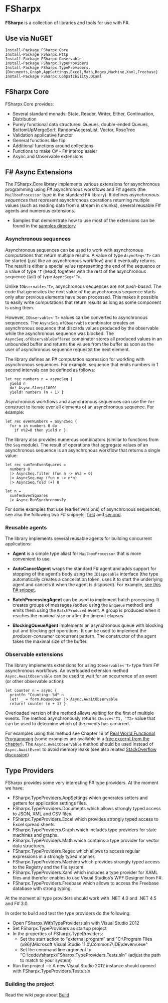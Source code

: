 # FSharpx

**FSharpx** is a collection of libraries and tools for use with F#. 

## Use via NuGET

    Install-Package FSharpx.Core 
    Install-Package FSharpx.Http
    Install-Package FSharpx.Observable
    Install-Package FSharpx.TypeProviders
    Install-Package FSharpx.TypeProviders.{Documents,Graph,AppSettings,Excel,Math,Regex,Machine,Xaml,Freebase}
    Install-Package FSharpx.Compatibility.OCaml  

## FSharpx Core

FSharpx.Core provides:
 * Several standard monads: State, Reader, Writer, Either, Continuation, Distribution
 * Purely functional data structures: Queues, double-ended Queues, BottomUpMergeSort, RandomAccessList, Vector, RoseTree
 * Validation applicative functor
 * General functions like flip
 * Additional functions around collections
 * Functions to make C# - F# interop easier
 * Async and Observable extensions


## F# Async Extensions

The FSharpx.Core library implements various extensions for asynchronous programming 
using F# asynchronous workflows and F# agents (the `MailboxProcessor` type
in the standard F# library). It defines _asynchronous sequences_ that represent
asynchronous operations returning multiple values (such as reading data from
a stream in chunks), several reusable F# agents and numerous extensions.

 * Samples that demonstrate how to use most of the extensions can
   be found in the [samples directory][7]

### Asynchronous sequences

Asynchronous sequences can be used to work with asynchronous computations that return
multiple results. A value of type `AsyncSeq<'T>` can be started (just like an asynchronous 
workflow) and it eventually returns. The result is either a special value representing
the end of the sequence or a value of type `'T` (head) together with the rest of the 
asynchronous sequence (tail) of type `AsyncSeq<'T>`.

Unlike `IObservable<'T>`, asynchronous sequences are not _push-based_. The code that 
generates the next value of the asynchronous sequence starts only after previous elements
have been processed. This makes it possible to easily write computations that return
results as long as some component is using them. 

However, `IObservable<'T>` values can
be converted to asynchronous sequences. The `AsyncSeq.ofObservable` combinator creates an
asynchronous sequence that discards values produced by the observable while the 
asynchronous sequence was blocked. The `AsyncSeq.ofObservableBuffered` combinator stores
all produced values in an unbounded buffer and returns the values from the buffer as soon
as the user of asynchronous sequence requestst the next element.

The library defines an F# computation expression for workfing with asynchronous sequences.
For example, sequence that emits numbers in 1 second intervals can be defined as follows:

    let rec numbers n = asyncSeq {
      yield n
      do! Async.Sleep(1000)
      yield! numbers (n + 1) }

Asynchronous workflows and asynchronous sequences can use the `for` construct to iterate
over all elements of an asynchronous sequence. For example:

    let rec evenNumbers = asyncSeq {
      for n in numbers 0 do
        if n%2=0 then yield n }

The library also provides numerous combinators (similar to functions from the `Seq` module).
The result of operations that aggregate values of an asynchronous sequence is an asynchronous
workflow that returns a single value:

    let rec sumTenEvenSquares = 
      numbers 0
      |> AsyncSeq.filter (fun n -> n%2 = 0)
      |> AsyncSeq.map (fun n -> n*n)
      |> AsyncSeq.fold (+) 0

    let n = 
      sumTenEvenSquares 
      |> Async.RunSynchronously

For some examples that use (earlier versions) of asynchronous sequences, see also the following
two F# snippets: [first][5] and [second][6].

### Reusable agents

The library implements several reusable agents for building concurrent applications:

 * **Agent** is a simple type aliast for `MailboxProcessor` that is more convenient to use

 * **AutoCancelAgent** wraps the standard F# agent and adds support for stopping of the
   agent's body using the `IDisposable` interface (the type automatically creates a 
   cancellation token, uses it to start the underlying agent and cancels it when the agent 
   is disposed). For example, [see this F# snippet][1].

 * **BatchProcessingAgent** can be used to implement batch processing. It creates groups of 
   messages (added using the `Enqueue` method) and emits them using the `BatchProduced` 
   event. A group is produced when it reaches the maximal size or after the timeout elapses.

 * **BlockingQueueAgent** implements an asynchronous queue with blocking put and blocking 
   get operations. It can be used to implement the _producer-consumer_ concurrent pattern. 
   The constructor of the agent takes the maximal size of the buffer.


### Observable extensions

The library implements extensions for using `IObservable<'T>` type from F# asynchronous 
workflows. An overloaded extension method `Async.AwaitObservable` can be used to wait 
for an occurrence of an event (or other observable action):

    let counter n = async {
      printfn "Counting: %d" n
      let! _ = form.MouseDown |> Async.AwaitObservable
      return! counter (n + 1) }

Overloaded version of the method allows waiting for the first of multiple events. The 
method asynchronously returns `Choice<'T1, 'T2>` value that can be used to determine 
which of the events has occurred.

For examples using this method see Chapter 16 of [Real World Functional Programming][2] 
(some examples are available in a [free excerpt from the chapter][3]). The 
`Async.AwaitObservable` method should be used instead of `Async.AwaitEvent` to avoid 
memory leaks (see also related [StackOverflow discussion][4])


## Type Providers

FSharpx provides some very interesting F# type providers. At the moment we have:

 * FSharpx.TypeProviders.AppSettings which generates setters and getters for application settings files.
 * FSharpx.TypeProviders.Documents which allows strongly typed access to JSON, XML and CSV files.
 * FSharpx.TypeProviders.Excel which provides strongly typed access to Excel spread sheets.
 * FSharpx.TypeProviders.Graph which includes type providers for state machines and graphs.
 * FSharpx.TypeProviders.Math which contains a type provider for vector data structures.
 * FSharpx.TypeProviders.Regex which allows to access regular expressions in a strongly typed manner.
 * FSharpx.TypeProviders.Machine which provides strongly typed access to the Registry and the file system.
 * FSharpx.TypeProviders.Xaml which includes a type provider for XAML files and therefor enables to use Visual Studios’s WPF Designer from F#.
 * FSharpx.TypeProviders.Freebase which allows to access the Freebase database with strong typing.

At the moment all type providers should work with .NET 4.0 and .NET 4.5 and F# 3.0.

In order to build and test the type providers do the following:

 * Open FSharpx.WithTypeProviders.sln with Visual Studio 2012
 * Set FSharpx.TypeProviders as startup project
 * In the properties of FSharpx.TypeProviders:
   * Set the start action to "external program" and "C:\Program Files (x86)\Microsoft Visual Studio 11.0\Common7\IDE\devenv.exe"
   * Set the command line argument to "C:\code\fsharpx\FSharpx.TypeProviders.Tests.sln" (adjust the path to match to your system)
 * Run the project --> A new Visual Studio 2012 instance should opened with FSharpx.TypeProviders.Tests.sln


### Building the project

Read the wiki page about [Build](https://github.com/fsharp/fsharpx/wiki/Build)

  [1]: http://fssnip.net/64
  [2]: http://manning.com/petricek
  [3]: http://dotnetslackers.com/articles/net/Programming-user-interfaces-using-f-sharp-workflows.aspx
  [4]: http://stackoverflow.com/questions/3701861/wait-for-any-event-of-multiple-events-simultaneously-in-f
  [5]: http://fssnip.net/1k
  [6]: http://fssnip.net/1Y
  [7]: http://github.com/fsharp/fsharpx/tree/master/samples
